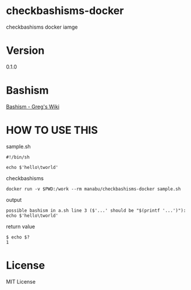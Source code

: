 # checkbashisms-docker
checkbashisms docker iamge

# Version

0.1.0

# Bashism

[Bashism - Greg's Wiki](http://mywiki.wooledge.org/Bashism "Bashism - Greg's Wiki")

# HOW TO USE THIS

sample.sh

```
#!/bin/sh

echo $'hello\tworld'
```

checkbashisms

```
docker run -v $PWD:/work --rm manabu/checkbashisms-docker sample.sh
```

output

```
possible bashism in a.sh line 3 ($'...' should be "$(printf '...')"):
echo $'hello\tworld'
```

return value

```
$ echo $?
1
```

# License
MIT License

